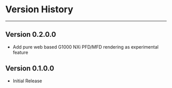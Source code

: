 # Version History
<hr/>

## Version 0.2.0.0
* Add pure web based G1000 NXi PFD/MFD rendering as experimental feature

## Version 0.1.0.0
* Initial Release

